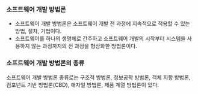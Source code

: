### 소프트웨어 개발 방법론
- 소프트웨어 개발 방법론은 소프트웨어 개발 전 과정에 지속적으로 적용할 수 있는 방법, 절차, 기법이다.
- 소프트웨어를 하나의 생명체로 간주하고 소프트웨어 개발의 시작부터 시스템을 사용하지 않는 과정까지의 전 과정을 형상화한 방법론이다.

### 소프트웨어 개발 방법론의 종류
소프트웨어 개발 방법론 종류로는 구조적 방법론, 정보공학 방법론, 객체 지향 방법론, 컴포넌트 기반 방법론(CBD), 애자일 방법론, 제품 계열 방법론이 있다.
